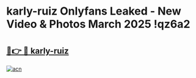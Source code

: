 # karly-ruiz Onlyfans Leaked - New Video & Photos March 2025 !qz6a2

# <h2><a href="https://9a3fdu.iuczelnia.edu.pl?title=karly-ruiz&ref=qz6a2">🔗👉 🔴 karly-ruiz</a></h2>

[![acn](https://github.com/user-attachments/assets/0f9c940e-d8b0-45ae-aac7-cd30a18b3e1c)](https://9a3fdu.iuczelnia.edu.pl?title=karly-ruiz&ref=qz6a2)

